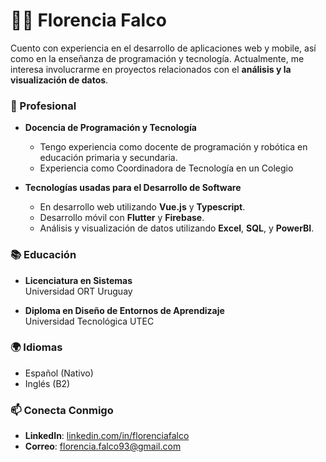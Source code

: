 # 👩‍💻 Florencia Falco


Cuento con experiencia en el desarrollo de aplicaciones web y mobile, así como en la enseñanza de programación y tecnología. Actualmente, me interesa involucrarme en proyectos relacionados con el **análisis y la visualización de datos**.

### 💼 Profesional

- **Docencia de Programación y Tecnología**
  - Tengo experiencia como docente de programación y robótica en educación primaria y secundaria.
  - Experiencia como Coordinadora de Tecnología en un Colegio 

- **Tecnologías usadas para el Desarrollo de Software**
  - En desarrollo web utilizando **Vue.js** y **Typescript**.
  - Desarrollo móvil con **Flutter** y **Firebase**.
  - Análisis y visualización de datos utilizando **Excel**, **SQL**, y **PowerBI**.

### 📚 Educación

- **Licenciatura en Sistemas**  
  Universidad ORT Uruguay

- **Diploma en Diseño de Entornos de Aprendizaje**  
  Universidad Tecnológica UTEC 

### 🌍 Idiomas

- Español (Nativo)
- Inglés (B2)

### 📫 Conecta Conmigo

- **LinkedIn**: [linkedin.com/in/florenciafalco](#)
- **Correo**: florencia.falco93@gmail.com
